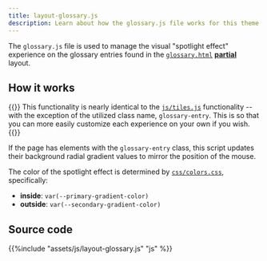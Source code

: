 ```yaml
---
title: layout-glossary.js
description: Learn about how the glossary.js file works for this theme. 
---
```


The `glossary.js` file is used to manage the visual "spotlight effect" experience on the glossary entries found in the [`glossary.html`](/reference/layouts/defaults/glossary) [**partial**](/reference/layouts/partials) layout. 


## How it works

{{<notice note >}}
This functionality is nearly identical to the [`js/tiles.js`](/reference/assets/js/tiles) functionality -- with the exception of the utilized class name, `glossary-entry`. This is so that you can more easily customize each experience on your own if you wish.
{{</notice>}}

If the page has elements with the `glossary-entry` class, this script updates their background radial gradient values to mirror the position of the mouse. 

The color of the spotlight effect is determined by [`css/colors.css`](/reference/assets/css#colorscss), specifically:
- **inside**: `var(--primary-gradient-color)` 
- **outside**: `var(--secondary-gradient-color)`

## Source code 

{{%include "assets/js/layout-glossary.js" "js" %}}
